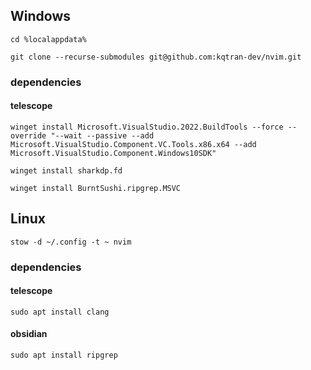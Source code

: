 ## Windows

`cd %localappdata%`

`git clone --recurse-submodules git@github.com:kqtran-dev/nvim.git`

### dependencies

#### telescope

`winget install Microsoft.VisualStudio.2022.BuildTools --force --override "--wait --passive --add Microsoft.VisualStudio.Component.VC.Tools.x86.x64 --add Microsoft.VisualStudio.Component.Windows10SDK"`

`winget install sharkdp.fd`

`winget install BurntSushi.ripgrep.MSVC`

## Linux
`stow -d ~/.config -t ~ nvim`

### dependencies
#### telescope
`sudo apt install clang`

#### obsidian
`sudo apt install ripgrep`

